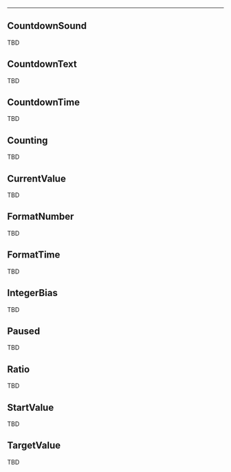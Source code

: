 ___

## CountdownSound

TBD

## CountdownText

TBD

## CountdownTime

TBD

## Counting

TBD

## CurrentValue

TBD

## FormatNumber

TBD

## FormatTime

TBD

## IntegerBias

TBD

## Paused

TBD

## Ratio

TBD

## StartValue

TBD

## TargetValue

TBD